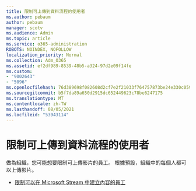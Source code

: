 ```yaml
---
title: 限制可上傳到資料流程的使用者
ms.author: pebaum
author: pebaum
manager: scotv
ms.audience: Admin
ms.topic: article
ms.service: o365-administration
ROBOTS: NOINDEX, NOFOLLOW
localization_priority: Normal
ms.collection: Adm_O365
ms.assetid: ef2df989-8539-48b5-a324-97d2e09f14fe
ms.custom:
- "9002643"
- "5096"
ms.openlocfilehash: 76d389698f082608d2cf7e2f21033f764757873be24e330c0596e053b4a85ea6
ms.sourcegitcommit: b5f7da89a650d2915dc652449623c78be6247175
ms.translationtype: MT
ms.contentlocale: zh-TW
ms.lasthandoff: 08/05/2021
ms.locfileid: "53943114"
---
```

# <a name="restrict-users-who-can-upload-to-stream"></a>限制可上傳到資料流程的使用者

做為組織，您可能想要限制可上傳影片的員工。 根據預設，組織中的每個人都可以上傳影片。

- [限制可以在 Microsoft Stream 中建立內容的員工](/stream/restrict-uploaders)
